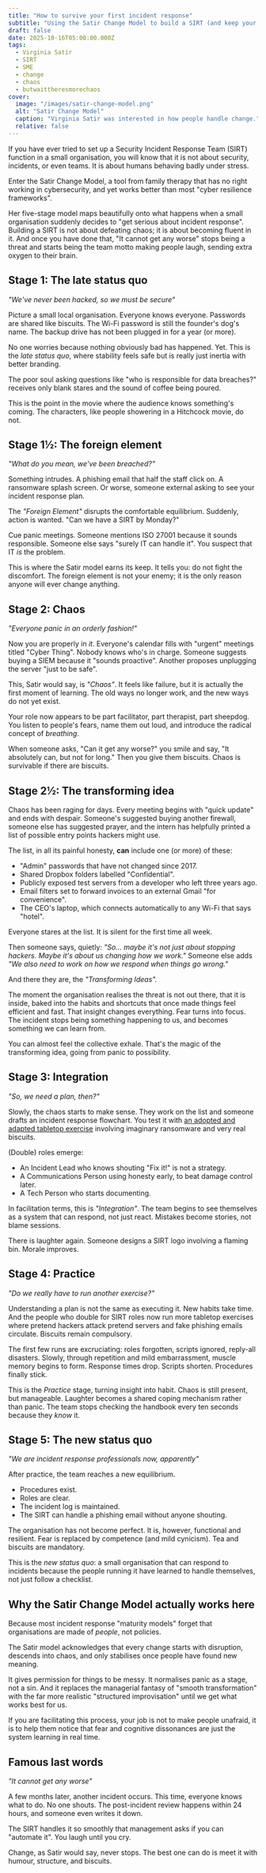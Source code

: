 ```yaml
---
title: "How to survive your first incident response"
subtitle: "Using the Satir Change Model to build a SIRT (and keep your sanity)"
draft: false
date: 2025-10-16T05:00:00.000Z
tags: 
  - Virginia Satir
  - SIRT
  - SME
  - change
  - chaos
  - butwaittheresmorechaos
cover:
  image: "/images/satir-change-model.png"
  alt: "Satir Change Model" 
  caption: "Virginia Satir was interested in how people handle change."
  relative: false
---
```


If you have ever tried to set up a Security Incident Response Team (SIRT) function in a small organisation, you will 
know that it is not about security, incidents, or even teams. It is about humans behaving badly under stress.

Enter the Satir Change Model, a tool from family therapy that has no right working in cybersecurity, and yet works 
better than most "cyber resilience frameworks". 

Her five-stage model maps beautifully onto what happens when a small organisation suddenly decides to "get serious 
about incident response". Building a SIRT is not about defeating chaos; it is about becoming fluent in it.
And once you have done that, "It cannot get any worse" stops being a threat and starts being the team motto making 
people laugh, sending extra oxygen to their brain.

## Stage 1: The late status quo

*"We've never been hacked, so we must be secure"*

Picture a small local organisation. Everyone knows everyone. Passwords are shared like biscuits. The Wi-Fi password 
is still the founder's dog's name. The backup drive has not been plugged in for a year (or more).

No one worries because nothing obviously bad has happened. Yet. This is the *late status quo*, where stability 
feels safe but is really just inertia with better branding.

The poor soul asking questions like "who is responsible for data breaches?" receives only blank stares and the sound 
of coffee being poured.

This is the point in the movie where the audience knows something's coming. The characters, like people showering 
in a Hitchcock movie, do not.

## Stage 1½: The foreign element

*"What do you mean, we've been breached?"*

Something intrudes. A phishing email that half the staff click on. A ransomware splash screen. Or worse, someone 
external asking to see your incident response plan.

The *"Foreign Element"* disrupts the comfortable equilibrium. Suddenly, action is wanted. "Can we have a SIRT 
by Monday?"

Cue panic meetings. Someone mentions ISO 27001 because it sounds responsible. Someone else says "surely IT can handle 
it". You suspect that IT *is* the problem.

This is where the Satir model earns its keep. It tells you: do not fight the discomfort. The foreign element is not 
your enemy; it is the only reason anyone will ever change anything.

## Stage 2: Chaos

*"Everyone panic in an orderly fashion!"*

Now you are properly in *it*. Everyone's calendar fills with "urgent" meetings titled "Cyber Thing". Nobody knows 
who's in charge. Someone suggests buying a SIEM because it "sounds proactive". Another proposes unplugging the 
server "just to be safe".

This, Satir would say, is *"Chaos"*. It feels like failure, but it is actually the first moment of learning. The old 
ways no longer work, and the new ways do not yet exist.

Your role now appears to be part facilitator, part therapist, part sheepdog. You listen to people's fears, name 
them out loud, and introduce the radical concept of *breathing*.

When someone asks, "Can it get any worse?" you smile and say, "It absolutely can, but not for long." Then you 
give them biscuits. Chaos is survivable if there are biscuits.

## Stage 2½: The transforming idea

Chaos has been raging for days. Every meeting begins with "quick update" and ends with despair. Someone's suggested 
buying another firewall, someone else has suggested prayer, and the intern has helpfully printed a list of possible 
entry points hackers might use.

The list, in all its painful honesty, **can** include one (or more) of these:

* "Admin" passwords that have not changed since 2017.
* Shared Dropbox folders labelled "Confidential".
* Publicly exposed test servers from a developer who left three years ago.
* Email filters set to forward invoices to an external Gmail "for convenience".
* The CEO's laptop, which connects automatically to any Wi-Fi that says "hotel".

Everyone stares at the list. It is silent for the first time all week.

Then someone says, quietly: *"So... maybe it's not just about stopping hackers. Maybe it's about us changing how we 
work."* Someone else adds *"We also need to work on how we respond when things go wrong."*

And there they are, the *"Transforming Ideas".*

The moment the organisation realises the threat is not out there, that it is inside, baked into the habits and shortcuts 
that once made things feel efficient and fast. That insight changes everything. Fear turns into focus.
The incident stops being something happening to us, and becomes something we can learn from.

You can almost feel the collective exhale. That's the magic of the transforming idea, going from panic to possibility.

## Stage 3: Integration

*"So, we need a plan, then?"*

Slowly, the chaos starts to make sense. They work on the list and someone drafts an incident response flowchart. 
You test it with [an adopted and adapted tabletop exercise](https://play.backdoorsandbreaches.com/) involving 
imaginary ransomware and very real biscuits.

(Double) roles emerge:

* An Incident Lead who knows shouting "Fix it!" is not a strategy.
* A Communications Person using honesty early, to beat damage control later.
* A Tech Person who starts documenting.

In facilitation terms, this is *"Integration"*. The team begins to see themselves as a system that can respond, not 
just react. Mistakes become stories, not blame sessions.

There is laughter again. Someone designs a SIRT logo involving a flaming bin. Morale improves.

## Stage 4: Practice

*"Do we really have to run another exercise?"*

Understanding a plan is not the same as executing it. New habits take time. And the people who double for SIRT 
roles now run more tabletop exercises where pretend hackers attack pretend servers and fake phishing emails 
circulate. Biscuits remain compulsory.

The first few runs are excruciating: roles forgotten, scripts ignored, reply-all disasters. Slowly, through 
repetition and mild embarrassment, muscle memory begins to form. Response times drop. Scripts shorten. Procedures 
finally stick.

This is the *Practice* stage, turning insight into habit. Chaos is still present, but manageable. Laughter 
becomes a shared coping mechanism rather than panic. The team stops checking the handbook every ten seconds 
because they *know* it.

## Stage 5: The new status quo

*"We are incident response professionals now, apparently"*

After practice, the team reaches a new equilibrium.

- Procedures exist.
- Roles are clear.
- The incident log is maintained.
- The SIRT can handle a phishing email without anyone shouting.

The organisation has not become perfect. It is, however, functional and resilient. Fear is replaced by competence (and mild cynicism). Tea and biscuits are mandatory. 

This is the *new status quo*: a small organisation that can respond to incidents because the people running it have learned to handle themselves, not just follow a checklist.

## Why the Satir Change Model actually works here

Because most incident response "maturity models" forget that organisations are made of *people*, not policies.

The Satir model acknowledges that every change starts with disruption, descends into chaos, and only stabilises 
once people have found new meaning.

It gives permission for things to be messy. It normalises panic as a stage, not a sin. And it replaces the 
managerial fantasy of "smooth transformation" with the far more realistic "structured improvisation" until we 
get what works best for us.

If you are facilitating this process, your job is not to make people unafraid, it is to help them notice that 
fear and cognitive dissonances are just the system learning in real time.

## Famous last words

*"It cannot get any worse"*

A few months later, another incident occurs. This time, everyone knows what to do. No one shouts. The post-incident 
review happens within 24 hours, and someone even writes it down.

The SIRT handles it so smoothly that management asks if you can "automate it". You laugh until you cry.

Change, as Satir would say, never stops. The best one can do is meet it with humour, structure, and biscuits.
